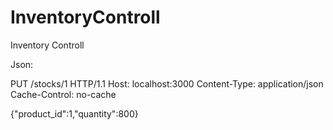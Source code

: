 InventoryControll
=================

Inventory Controll


Json:

PUT /stocks/1 HTTP/1.1
Host: localhost:3000
Content-Type: application/json
Cache-Control: no-cache

{"product_id":1,"quantity":800}

